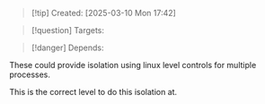 
>[!tip] Created: [2025-03-10 Mon 17:42]

>[!question] Targets: 

>[!danger] Depends: 

These could provide isolation using linux level controls for multiple processes.

This is the correct level to do this isolation at.

